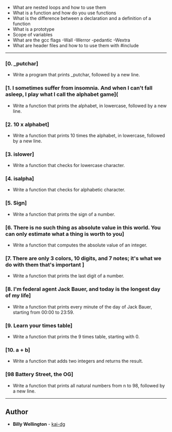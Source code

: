 

* What are nested loops and how to use them
* What is a function and how do you use functions
* What is the difference between a declaration and a definition of a function
* What is a prototype
* Scope of variables
* What are the gcc flags -Wall -Werror -pedantic -Wextra
* What are header files and how to to use them with #include

---

### [0. _putchar]
* Write a program that prints _putchar, followed by a new line.

### [1. I sometimes suffer from insomnia. And when I can't fall asleep, I play what I call the alphabet game](
* Write a function that prints the alphabet, in lowercase, followed by a new line.

### [2. 10 x alphabet]
* Write a function that prints 10 times the alphabet, in lowercase, followed by a new line.

### [3. islower]
* Write a function that checks for lowercase character.

### [4. isalpha]
* Write a function that checks for alphabetic character.

### [5. Sign]
* Write a function that prints the sign of a number.

### [6. There is no such thing as absolute value in this world. You can only estimate what a thing is worth to you]
* Write a function that computes the absolute value of an integer.

### [7. There are only 3 colors, 10 digits, and 7 notes; it's what we do with them that's important ]
* Write a function that prints the last digit of a number.

### [8. I'm federal agent Jack Bauer, and today is the longest day of my life]
* Write a function that prints every minute of the day of Jack Bauer, starting from 00:00 to 23:59.

### [9. Learn your times table]
* Write a function that prints the 9 times table, starting with 0.

### [10. a + b]
* Write a function that adds two integers and returns the result.

### [98 Battery Street, the OG]
* Write a function that prints all natural numbers from n to 98, followed by a new line.

---

## Author
* **Billy Wellington** - [kai-dg](https://github.com/billywellington)
